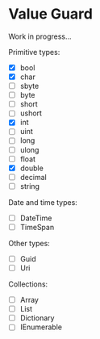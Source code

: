 # Value Guard

Work in progress...

Primitive types:  
- [x] bool
- [x] char
- [ ] sbyte
- [ ] byte
- [ ] short
- [ ] ushort
- [x] int
- [ ] uint
- [ ] long
- [ ] ulong
- [ ] float
- [x] double
- [ ] decimal
- [ ] string

Date and time types:  
- [ ] DateTime
- [ ] TimeSpan

Other types:  
- [ ] Guid
- [ ] Uri

Collections:  
- [ ] Array
- [ ] List
- [ ] Dictionary
- [ ] IEnumerable
